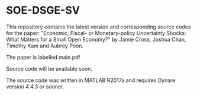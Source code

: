 # SOE-DSGE-SV
This repository contains the latest version and corresponding source codes for the paper:
"Economic, Fiscal- or Monetary-policy Uncertainty Shocks: What Matters for a Small Open Economy?"
by Jamie Cross, Joshua Chan, Timothy Kam and Aubrey Poon.

The paper is labelled main.pdf

Source code will be available soon. 

The source code was written in MATLAB R2017a and requires Dynare version 4.4.3 or sooner.
